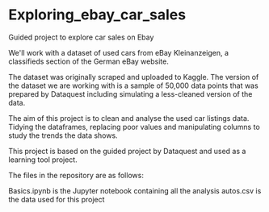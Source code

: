 # Exploring_ebay_car_sales

Guided project to explore car sales on Ebay

We'll work with a dataset of used cars from eBay Kleinanzeigen, a classifieds section of the German eBay website.

The dataset was originally scraped and uploaded to Kaggle. The version of the dataset we are working with is a sample of 50,000 data points that was prepared by Dataquest including simulating a less-cleaned version of the data.

The aim of this project is to clean and analyse the used car listings data. Tidying the dataframes, replacing poor values and manipulating columns to study the trends the data shows.

This project is based on the guided project by Dataquest and used as a learning tool project.

The files in the repository are as follows:

Basics.ipynb is the Jupyter notebook containing all the analysis
autos.csv is the data used for this project

